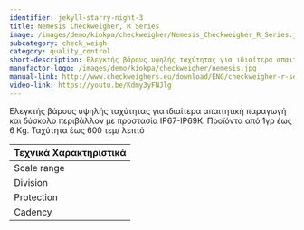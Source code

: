 ```yaml
---
identifier: jekyll-starry-night-3
title: Nemesis Checkweigher, R Series
image: /images/demo/kiokpa/checkweigher/Nemesis_Checkweigher_R_Series.jpg
subcategory: check_weigh
category: quality_control
short-description: Ελεγκτής βάρους υψηλής ταχύτητας για ιδιαίτερα απαιτητική παραγωγή.
manufactor-logo: /images/demo/kiokpa/checkweigher/nemesis.jpg
manual-link: http://www.checkweighers.eu/download/ENG/checkweigher-r-series.pdf
video-link: https://youtu.be/Kdmy3yFNJlg
---
```





Ελεγκτής βάρους υψηλής ταχύτητας για ιδιαίτερα απαιτητική παραγωγή
και δύσκολο περιβάλλον  με προστασία IP67-IP69K.
Προϊόντα από 1γρ έως 6 Κg.
Ταχύτητα έως 600 τεμ/ λεπτό   





|**Τεχνικά Χαρακτηριστικά**|
|----------------------|
|Scale range|     up to 6 Kg|
|Division |   from 1 g|
|Protection|  IP 67-IP69K|
|Cadency |    up to 600 ppm|

